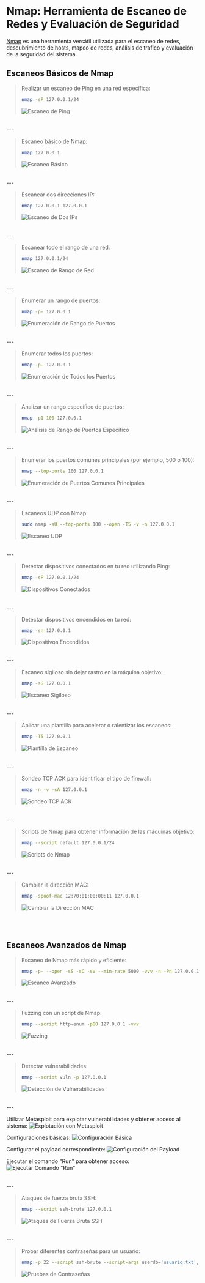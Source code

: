 # Nmap: Herramienta de Escaneo de Redes y Evaluación de Seguridad

[Nmap](https://nmap.org/download.html) es una herramienta versátil utilizada para el escaneo de redes, descubrimiento de hosts, mapeo de redes, análisis de tráfico y evaluación de la seguridad del sistema.

## Escaneos Básicos de Nmap

> Realizar un escaneo de Ping en una red específica:
> ```Bash
> nmap -sP 127.0.0.1/24
> ```
> ![Escaneo de Ping](IPNMAP-ver.png)

<br>
---
<br>

> Escaneo básico de Nmap:
> ```Bash
> nmap 127.0.0.1
> ```
> ![Escaneo Básico](nmap-ez.png)

<br>
---
<br>

> Escanear dos direcciones IP:
> ```Bash
> nmap 127.0.0.1 127.0.0.1
> ```
> ![Escaneo de Dos IPs](nmap-ez-2.png)

<br>
---
<br>

> Escanear todo el rango de una red:
> ```Bash
> nmap 127.0.0.1/24
> ```
> ![Escaneo de Rango de Red](nmap-scan-ez.png)

<br>
---
<br>

> Enumerar un rango de puertos:
> ```Bash
> nmap -p- 127.0.0.1
> ```
> ![Enumeración de Rango de Puertos](nmap-scan-ez2.png)

<br>
---
<br>

> Enumerar todos los puertos:
> ```Bash
> nmap -p- 127.0.0.1
> ```
> ![Enumeración de Todos los Puertos](nmap-ez-3.png)

<br>
---
<br>

> Analizar un rango específico de puertos:
> ```Bash
> nmap -p1-100 127.0.0.1
> ```
> ![Análisis de Rango de Puertos Específico](nmap-ez-4.png)

<br>
---
<br>

> Enumerar los puertos comunes principales (por ejemplo, 500 o 100):
> ```Bash
> nmap --top-ports 100 127.0.0.1
> ```
> ![Enumeración de Puertos Comunes Principales](nmap-ez-5.png)

<br>
---
<br>

> Escaneos UDP con Nmap:
> ```Bash
> sudo nmap -sU --top-ports 100 --open -T5 -v -n 127.0.0.1
> ```
> ![Escaneo UDP](nmap-ez-6.png)

<br>
---
<br>

> Detectar dispositivos conectados en tu red utilizando Ping:
> ```Bash
> nmap -sP 127.0.0.1/24
> ```
> ![Dispositivos Conectados](nmap-sP.png)

<br>
---
<br>

> Detectar dispositivos encendidos en tu red:
> ```Bash
> nmap -sn 127.0.0.1
> ```
> ![Dispositivos Encendidos](nmap-sn.png)

<br>
---
<br>

> Escaneo sigiloso sin dejar rastro en la máquina objetivo:
> ```Bash
> nmap -sS 127.0.0.1
> ```
> ![Escaneo Sigiloso](nmap-sS.png)

<br>
---
<br>

> Aplicar una plantilla para acelerar o ralentizar los escaneos:
> ```Bash
> nmap -T5 127.0.0.1
> ```
> ![Plantilla de Escaneo](nmap-T5.png)

<br>
---
<br>

> Sondeo TCP ACK para identificar el tipo de firewall:
> ```Bash
> nmap -n -v -sA 127.0.0.1
> ```
> ![Sondeo TCP ACK](nmap-cmpljo.png)

<br>
---
<br>

> Scripts de Nmap para obtener información de las máquinas objetivo:
> ```Bash
> nmap --script default 127.0.0.1/24
> ```
> ![Scripts de Nmap](nmap-script.png)

<br>
---
<br>

> Cambiar la dirección MAC:
> ```Bash
> nmap -spoof-mac 12:70:01:00:00:11 127.0.0.1
> ```
> ![Cambiar la Dirección MAC](nmap-mac.png)

<br>

<br>

## Escaneos Avanzados de Nmap

> Escaneo de Nmap más rápido y eficiente:
> ```Bash
> nmap -p- --open -sS -sC -sV --min-rate 5000 -vvv -n -Pn 127.0.0.1 -oN escaneo
> ```
> ![Escaneo Avanzado](nmap-scan-fast.png)

<br>
---
<br>

> Fuzzing con un script de Nmap:
> ```Bash
> nmap --script http-enum -p80 127.0.0.1 -vvv
> ```
> ![Fuzzing](nmap-script2.png)

<br>
---
<br>

> Detectar vulnerabilidades:
> ```Bash
> nmap --script vuln -p 127.0.0.1
> ```
> ![Detección de Vulnerabilidades](nmap-script3.png)

<br>
---
<br>

Utilizar Metasploit para explotar vulnerabilidades y obtener acceso al sistema:
![Explotación con Metasploit](nmap-metasploit.png)

Configuraciones básicas:
![Configuración Básica](nmap-config-meta.png)

Configurar el payload correspondiente:
![Configuración del Payload](nmap-payload.png)

Ejecutar el comando "Run" para obtener acceso:
![Ejecutar Comando "Run"](nmap-payload-run.png)

<br>
---
<br>

> Ataques de fuerza bruta SSH:
> ```Bash
> nmap --script ssh-brute 127.0.0.1
> ```
> ![Ataques de Fuerza Bruta SSH](FBruta-ssh.png)

<br>
---
<br>

> Probar diferentes contraseñas para un usuario:
> ```Bash
> nmap -p 22 --script ssh-brute --script-args userdb='usuario.txt',passdb='rockyou.txt' 127.0.0.1
> ```
> ![Pruebas de Contraseñas](confirm-contr-ssh.png)